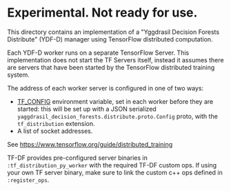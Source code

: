 # Experimental. Not ready for use.

This directory contains an implementation of a "Yggdrasil Decision Forests
Distribute" (YDF-D) manager using TensorFlow distributed computation.

Each YDF-D worker runs on a separate TensorFlow Server. This implementation does
not start the TF Servers itself, instead it assumes there are servers that have
been started by the TensorFlow distributed training system.

The address of each worker server is configured in one of two ways:

-   [TF_CONFIG](https://www.tensorflow.org/guide/distributed_training#setting_up_the_tf_config_environment_variable)
    environment variable, set in each worker before they are started: this will
    be set up with a JSON serialized
    `yaggdrasil_decision_forests.distribute.proto.Config` proto, with the
    `tf_distribution` extension.
-   A list of socket addresses.

See https://www.tensorflow.org/guide/distributed_training

TF-DF provides pre-configured server binaries in `:tf_distribution_py_worker`
with the required TF-DF custom ops. If using your own TF server binary, make
sure to link the custom c++ ops defined in `:register_ops`.
